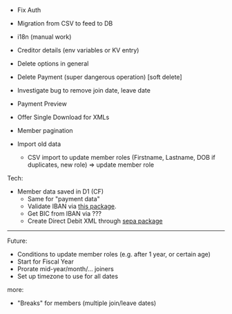 * Fix Auth

* Migration from CSV to feed to DB
* i18n (manual work)
* Creditor details (env variables or KV entry)
* Delete options in general
* Delete Payment (super dangerous operation) [soft delete]
* Investigate bug to remove join date, leave date
* Payment Preview
* Offer Single Download for XMLs
* Member pagination

* Import old data
  * CSV import to update member roles (Firstname, Lastname, DOB if duplicates, new role) => update member role

Tech:

* Member data saved in D1 (CF)
  * Same for "payment data"
  * Validate IBAN via [this package](https://github.com/Simplify/ibantools).
  * Get BIC from IBAN via ???
  * Create Direct Debit XML through [sepa package](https://www.npmjs.com/package/sepa#creating-an-xml-directdebit-document)
---

Future:
  * Conditions to update member roles (e.g. after 1 year, or certain age)
  * Start for Fiscal Year
  * Prorate mid-year/month/... joiners
  * Set up timezone to use for all dates

more:

* "Breaks" for members (multiple join/leave dates)